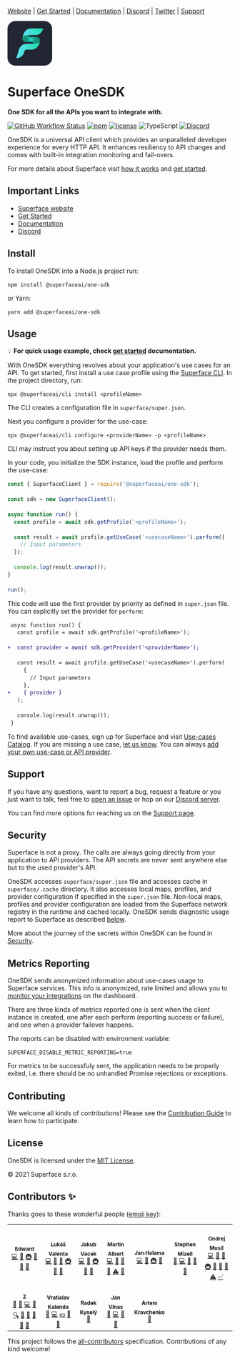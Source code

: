 [Website](https://superface.ai) | [Get Started](https://superface.ai/docs/getting-started) | [Documentation](https://superface.ai/docs) | [Discord](https://sfc.is/discord) | [Twitter](https://twitter.com/superfaceai) | [Support](https://superface.ai/support)

<img src="https://github.com/superfaceai/one-sdk-js/raw/main/docs/LogoGreen.png" alt="Superface" width="100" height="100">

# Superface OneSDK

**One SDK for all the APIs you want to integrate with.**

[![GitHub Workflow Status](https://img.shields.io/github/workflow/status/superfaceai/one-sdk-js/CI)](https://github.com/superfaceai/one-sdk-js/actions/workflows/main.yml)
[![npm](https://img.shields.io/npm/v/@superfaceai/one-sdk)](https://www.npmjs.com/package/@superfaceai/one-sdk)
[![license](https://img.shields.io/npm/l/@superfaceai/one-sdk)](LICENSE)
![TypeScript](https://img.shields.io/static/v1?message=TypeScript&&logoColor=ffffff&color=007acc&labelColor=5c5c5c&label=built%20with)
[![Discord](https://img.shields.io/discord/819563244418105354?logo=discord&logoColor=fff)](https://sfc.is/discord)

OneSDK is a universal API client which provides an unparalleled developer experience for every HTTP API. It enhances resiliency to API changes and comes with built-in integration monitoring and fail-overs.

For more details about Superface visit [how it works](https://superface.ai/how-it-works) and [get started](https://superface.ai/docs/getting-started).

## Important Links

- [Superface website](https://superface.ai)
- [Get Started](https://superface.ai/docs/getting-started)
- [Documentation](https://superface.ai/docs)
- [Discord](https://sfc.is/discord)

## Install

To install OneSDK into a Node.js project run:

```shell
npm install @superfaceai/one-sdk
```

or Yarn:

```shell
yarn add @superfaceai/one-sdk
```

## Usage

💡 **For quick usage example, check [get started](https://superface.ai/docs/getting-started) documentation.**

With OneSDK everything revolves about your application's use cases for an API.
To get started, first install a use case profile using the [Superface CLI](https://github.com/superfaceai/cli). In the project directory, run:

```shell
npx @superfaceai/cli install <profileName>
```

The CLI creates a configuration file in `superface/super.json`.

Next you configure a provider for the use-case:

```shell
npx @superfaceai/cli configure <providerName> -p <profileName>
```

CLI may instruct you about setting up API keys if the provider needs them.

In your code, you initialize the SDK instance, load the profile and perform the use-case:

```js
const { SuperfaceClient } = require('@superfaceai/one-sdk');

const sdk = new SuperfaceClient();

async function run() {
  const profile = await sdk.getProfile('<profileName>');

  const result = await profile.getUseCase('<usecaseName>').perform({
    // Input parameters
  });

  console.log(result.unwrap());
}

run();
```

This code will use the first provider by priority as defined in `super.json` file. You can explicitly set the provider for `perform`:

```diff
 async function run() {
   const profile = await sdk.getProfile('<profileName>');

+  const provider = await sdk.getProvider('<providerName>');

   const result = await profile.getUseCase('<usecaseName>').perform(
     {
       // Input parameters
     },
+    { provider }
   );

   console.log(result.unwrap());
 }
```

To find available use-cases, sign up for Superface and visit [Use-cases Catalog](https://superface.ai/catalog). If you are missing a use case, [let us know](#support). You can always [add your own use-case or API provider](https://superface.ai/docs/guides/how-to-create).

<!-- TODO: point to docs for working with the result object -->

## Support

If you have any questions, want to report a bug, request a feature or you just want to talk, feel free to [open an issue](https://github.com/superfaceai/one-sdk-js/issues/new/choose) or hop on our [Discord server](https://sfc.is/discord).

You can find more options for reaching us on the [Support page](https://superface.ai/support).

## Security

Superface is not a proxy. The calls are always going directly from your application to API providers. The API secrets are never sent anywhere else but to the used provider's API.

OneSDK accesses `superface/super.json` file and accesses cache in `superface/.cache` directory. It also accesses local maps, profiles, and provider configuration if specified in the `super.json` file. Non-local maps, profiles and provider configuration are loaded from the Superface network registry in the runtime and cached locally. OneSDK sends diagnostic usage report to Superface as described [below](#metrics-reporting).

More about the journey of the secrets within OneSDK can be found in [Security](SECURITY.md).

## Metrics Reporting

OneSDK sends anonymized information about use-cases usage to Superface services. This info is anonymized, rate limited and allows you to [monitor your integrations](https://superface.ai/docs/integrations-monitoring) on the dashboard.

There are three kinds of metrics reported one is sent when the client instance is created, one after each perform (reporting success or failure), and one when a provider failover happens.

The reports can be disabled with environment variable:

```shell
SUPERFACE_DISABLE_METRIC_REPORTING=true
```

For metrics to be successfuly sent, the application needs to be properly exited, i.e. there should be no unhandled Promise rejections or exceptions.

## Contributing

We welcome all kinds of contributions! Please see the [Contribution Guide](CONTRIBUTING.md) to learn how to participate.

## License

OneSDK is licensed under the [MIT License](LICENSE).

© 2021 Superface s.r.o.

## Contributors ✨

Thanks goes to these wonderful people ([emoji key](https://allcontributors.org/docs/en/emoji-key)):

<!-- ALL-CONTRIBUTORS-LIST:START - Do not remove or modify this section -->
<!-- prettier-ignore-start -->
<!-- markdownlint-disable -->
<table>
  <tr>
    <td align="center"><a href="https://github.com/TheEdward162"><img src="https://avatars.githubusercontent.com/u/10064857?v=4?s=100" width="100px;" alt=""/><br /><sub><b>Edward</b></sub></a><br /><a href="https://github.com/superfaceai/one-sdk-js/commits?author=TheEdward162" title="Code">💻</a> <a href="#ideas-TheEdward162" title="Ideas, Planning, & Feedback">🤔</a> <a href="#infra-TheEdward162" title="Infrastructure (Hosting, Build-Tools, etc)">🚇</a> <a href="#maintenance-TheEdward162" title="Maintenance">🚧</a> <a href="#research-TheEdward162" title="Research">🔬</a> <a href="https://github.com/superfaceai/one-sdk-js/pulls?q=is%3Apr+reviewed-by%3ATheEdward162" title="Reviewed Pull Requests">👀</a></td>
    <td align="center"><a href="https://github.com/lukas-valenta"><img src="https://avatars.githubusercontent.com/u/13323507?v=4?s=100" width="100px;" alt=""/><br /><sub><b>Lukáš Valenta</b></sub></a><br /><a href="https://github.com/superfaceai/one-sdk-js/commits?author=lukas-valenta" title="Code">💻</a> <a href="https://github.com/superfaceai/one-sdk-js/commits?author=lukas-valenta" title="Documentation">📖</a> <a href="#ideas-lukas-valenta" title="Ideas, Planning, & Feedback">🤔</a> <a href="#infra-lukas-valenta" title="Infrastructure (Hosting, Build-Tools, etc)">🚇</a> <a href="#maintenance-lukas-valenta" title="Maintenance">🚧</a> <a href="https://github.com/superfaceai/one-sdk-js/pulls?q=is%3Apr+reviewed-by%3Alukas-valenta" title="Reviewed Pull Requests">👀</a></td>
    <td align="center"><a href="https://github.com/Jakub-Vacek"><img src="https://avatars.githubusercontent.com/u/21127441?v=4?s=100" width="100px;" alt=""/><br /><sub><b>Jakub Vacek</b></sub></a><br /><a href="https://github.com/superfaceai/one-sdk-js/commits?author=Jakub-Vacek" title="Code">💻</a> <a href="#ideas-Jakub-Vacek" title="Ideas, Planning, & Feedback">🤔</a> <a href="#infra-Jakub-Vacek" title="Infrastructure (Hosting, Build-Tools, etc)">🚇</a> <a href="#maintenance-Jakub-Vacek" title="Maintenance">🚧</a> <a href="#tool-Jakub-Vacek" title="Tools">🔧</a></td>
    <td align="center"><a href="https://github.com/martinalbert"><img src="https://avatars.githubusercontent.com/u/17796870?v=4?s=100" width="100px;" alt=""/><br /><sub><b>Martin Albert</b></sub></a><br /><a href="https://github.com/superfaceai/one-sdk-js/commits?author=martinalbert" title="Code">💻</a> <a href="https://github.com/superfaceai/one-sdk-js/commits?author=martinalbert" title="Documentation">📖</a> <a href="#ideas-martinalbert" title="Ideas, Planning, & Feedback">🤔</a> <a href="#maintenance-martinalbert" title="Maintenance">🚧</a> <a href="https://github.com/superfaceai/one-sdk-js/commits?author=martinalbert" title="Tests">⚠️</a> <a href="#tool-martinalbert" title="Tools">🔧</a></td>
    <td align="center"><a href="https://github.com/janhalama"><img src="https://avatars.githubusercontent.com/u/5206165?v=4?s=100" width="100px;" alt=""/><br /><sub><b>Jan Halama</b></sub></a><br /><a href="https://github.com/superfaceai/one-sdk-js/commits?author=janhalama" title="Code">💻</a> <a href="#ideas-janhalama" title="Ideas, Planning, & Feedback">🤔</a> <a href="#infra-janhalama" title="Infrastructure (Hosting, Build-Tools, etc)">🚇</a> <a href="#maintenance-janhalama" title="Maintenance">🚧</a></td>
    <td align="center"><a href="http://smizell.com/"><img src="https://avatars.githubusercontent.com/u/130959?v=4?s=100" width="100px;" alt=""/><br /><sub><b>Stephen Mizell</b></sub></a><br /><a href="#blog-smizell" title="Blogposts">📝</a> <a href="https://github.com/superfaceai/one-sdk-js/commits?author=smizell" title="Code">💻</a> <a href="https://github.com/superfaceai/one-sdk-js/commits?author=smizell" title="Documentation">📖</a> <a href="#ideas-smizell" title="Ideas, Planning, & Feedback">🤔</a> <a href="#research-smizell" title="Research">🔬</a></td>
    <td align="center"><a href="https://www.ondrejmusil.cz/"><img src="https://avatars.githubusercontent.com/u/959390?v=4?s=100" width="100px;" alt=""/><br /><sub><b>Ondrej Musil</b></sub></a><br /><a href="https://github.com/superfaceai/one-sdk-js/commits?author=freaz" title="Code">💻</a> <a href="https://github.com/superfaceai/one-sdk-js/commits?author=freaz" title="Documentation">📖</a> <a href="#ideas-freaz" title="Ideas, Planning, & Feedback">🤔</a> <a href="#infra-freaz" title="Infrastructure (Hosting, Build-Tools, etc)">🚇</a> <a href="#maintenance-freaz" title="Maintenance">🚧</a> <a href="#research-freaz" title="Research">🔬</a> <a href="https://github.com/superfaceai/one-sdk-js/pulls?q=is%3Apr+reviewed-by%3Afreaz" title="Reviewed Pull Requests">👀</a> <a href="https://github.com/superfaceai/one-sdk-js/commits?author=freaz" title="Tests">⚠️</a> <a href="#tutorial-freaz" title="Tutorials">✅</a></td>
  </tr>
  <tr>
    <td align="center"><a href="https://github.com/zdne"><img src="https://avatars.githubusercontent.com/u/613617?v=4?s=100" width="100px;" alt=""/><br /><sub><b>Z</b></sub></a><br /><a href="#blog-zdne" title="Blogposts">📝</a> <a href="#business-zdne" title="Business development">💼</a> <a href="https://github.com/superfaceai/one-sdk-js/commits?author=zdne" title="Code">💻</a> <a href="https://github.com/superfaceai/one-sdk-js/commits?author=zdne" title="Documentation">📖</a> <a href="#fundingFinding-zdne" title="Funding Finding">🔍</a> <a href="#ideas-zdne" title="Ideas, Planning, & Feedback">🤔</a> <a href="#projectManagement-zdne" title="Project Management">📆</a> <a href="#research-zdne" title="Research">🔬</a> <a href="https://github.com/superfaceai/one-sdk-js/pulls?q=is%3Apr+reviewed-by%3Azdne" title="Reviewed Pull Requests">👀</a> <a href="#talk-zdne" title="Talks">📢</a></td>
    <td align="center"><a href="http://www.applifting.cz/"><img src="https://avatars.githubusercontent.com/u/346066?v=4?s=100" width="100px;" alt=""/><br /><sub><b>Vratislav Kalenda</b></sub></a><br /><a href="#business-Vratislav" title="Business development">💼</a> <a href="https://github.com/superfaceai/one-sdk-js/commits?author=Vratislav" title="Code">💻</a> <a href="#financial-Vratislav" title="Financial">💵</a> <a href="#ideas-Vratislav" title="Ideas, Planning, & Feedback">🤔</a> <a href="#research-Vratislav" title="Research">🔬</a></td>
    <td align="center"><a href="https://github.com/kysely"><img src="https://avatars.githubusercontent.com/u/23558634?v=4?s=100" width="100px;" alt=""/><br /><sub><b>Radek Kyselý</b></sub></a><br /><a href="https://github.com/superfaceai/one-sdk-js/commits?author=kysely" title="Documentation">📖</a></td>
    <td align="center"><a href="https://jan.vlnas.cz/"><img src="https://avatars.githubusercontent.com/u/616767?v=4?s=100" width="100px;" alt=""/><br /><sub><b>Jan Vlnas</b></sub></a><br /><a href="https://github.com/superfaceai/one-sdk-js/issues?q=author%3Ajnv" title="Bug reports">🐛</a> <a href="https://github.com/superfaceai/one-sdk-js/commits?author=jnv" title="Code">💻</a> <a href="#ideas-jnv" title="Ideas, Planning, & Feedback">🤔</a> <a href="#talk-jnv" title="Talks">📢</a></td>
    <td align="center"><a href="https://github.com/kravchenkoa"><img src="https://avatars.githubusercontent.com/u/41429555?v=4?s=100" width="100px;" alt=""/><br /><sub><b>Artem Kravchenko</b></sub></a><br /><a href="https://github.com/superfaceai/one-sdk-js/issues?q=author%3Akravchenkoa" title="Bug reports">🐛</a></td>
  </tr>
</table>

<!-- markdownlint-restore -->
<!-- prettier-ignore-end -->

<!-- ALL-CONTRIBUTORS-LIST:END -->

This project follows the [all-contributors](https://github.com/all-contributors/all-contributors) specification. Contributions of any kind welcome!
